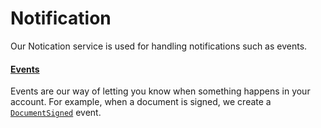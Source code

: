 # Notification

Our Notication service is used for handling notifications such as events.

#### [Events](/notification/events)

Events are our way of letting you know when something happens in your account. For example, when a document is signed, we create a [`DocumentSigned`](/notification/events#documentsignedevent) event.



